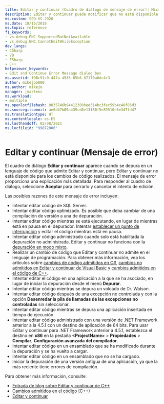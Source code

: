 ```yaml
---
title: Editar y continuar (Cuadro de diálogo de mensaje de error)| Microsoft Docs
description: Editar y continuar puede notificar que no está disponible para los cambios del código. En este artículo se proporcionan los posibles motivos.
ms.custom: SEO-VS-2020
ms.date: 10/15/2018
ms.topic: reference
f1_keywords:
- vs.debug.ENC.SupportedButNotAvailable
- vs.debug.ENC.CannotEditWhileException
dev_langs:
- CSharp
- VB
- FSharp
- C++
helpviewer_keywords:
- Edit and Continue Error Message dialog box
ms.assetid: f98c91c0-447a-4533-85b6-87170a0dc4c3
author: mikejo5000
ms.author: mikejo
manager: jmartens
ms.workload:
- multiple
ms.openlocfilehash: 0835746b94412380bee314bc3fac59b4c48f86d3
ms.sourcegitcommit: ae6d47b09a439cd0e13180f5e89510e3e347fd47
ms.translationtype: HT
ms.contentlocale: es-ES
ms.lasthandoff: 02/08/2021
ms.locfileid: "99872006"
---
```

# <a name="edit-and-continue-error-message"></a>Editar y continuar (Mensaje de error)

El cuadro de diálogo **Editar y continuar** aparece cuando se depura en un lenguaje de código que admite Editar y continuar, pero Editar y continuar no está disponible para los cambios de código realizados. El mensaje de error proporciona una explicación más detallada. Para responder al cuadro de diálogo, seleccione **Aceptar** para cerrarlo y cancelar el intento de edición.

Las posibles razones de este mensaje de error incluyen:

- Intentar editar código de SQL Server.
- Intentar editar código optimizado. Es posible que deba cambiar de una compilación de versión a una de depuración.
- Intentar editar código mientras se está ejecutando, en lugar de mientras está en pausa en el depurador. Intentar [establecer un punto de interrupción](../debugger/using-breakpoints.md) y editar el código mientras está en pausa.
- Intentar editar código administrado cuando solo está habilitada la depuración no administrada. Editar y continuar no funciona con la [depuración en modo mixto](../debugger/how-to-debug-in-mixed-mode.md).
- Realizar un cambio de código que Editar y continuar no admite en el lenguaje de programación. Para obtener más información, vea los artículos sobre [cambios de código admitidos en C#](supported-code-changes-csharp.md), [cambios no admitidos en Editar y continuar de Visual Basic](supported-code-changes-csharp.md) y [cambios admitidos en el código de C++](supported-code-changes-cpp.md).
- Intentar editar el código en una aplicación a la que se ha asociado, en lugar de iniciar la depuración desde el menú **Depurar**.
- Intentar editar código mientras se depura un volcado de Dr. Watson.
- Intentar editar código después de una excepción no controlada y con la opción **Desenredar la pila de llamadas de las excepciones no controladas** sin seleccionar.
- Intentar editar código mientras se depura una aplicación insertada en tiempo de ejecución.
- Intentar editar código administrado con una versión de .NET Framework anterior a la 4.5.1 con un destino de aplicación de 64 bits. Para usar Editar y continuar para .NET Framework anterior a 4.5.1, establezca el destino en **x86** en la pestaña **\<ProjectName>**  > **Propiedades** > **Compilar**, **Configuración avanzada del compilador**.
- Intentar editar código en un ensamblado que se ha modificado durante la depuración y se ha vuelto a cargar.
- Intentar editar código en un ensamblado que no se ha cargado.
- Iniciar la depuración de una versión antigua de una aplicación, ya que la más reciente tiene errores de compilación.

Para obtener más información, consulte:
- [Entrada de blog sobre Editar y continuar de C++](https://devblogs.microsoft.com/cppblog/c-edit-and-continue-in-visual-studio-2015-update-3/)
- [Cambios admitidos en el código (C++)](../debugger/supported-code-changes-cpp.md)
- [Editar y continuar](../debugger/edit-and-continue.md)